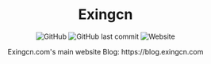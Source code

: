 <div align=center>

# Exingcn

<div align=center>

<img alt="GitHub" src="https://img.shields.io/github/license/No767/Exingcn-Website"> <img alt="GitHub last commit" src="https://img.shields.io/github/last-commit/No767/Exingcn-Website"> <img alt="Website" src="https://img.shields.io/website?down_color=red&down_message=offline&up_message=online&url=http%3A%2F%2Fexingcn.com">


<div align=center>
Exingcn.com's main website
Blog: https://blog.exingcn.com
